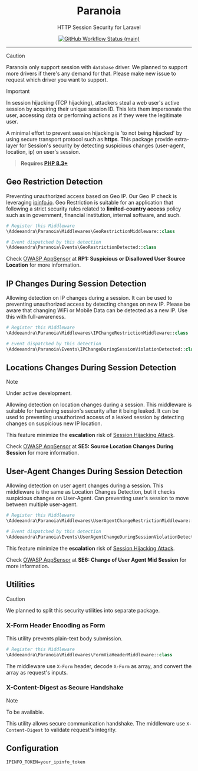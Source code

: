 <p align="center">
    <h1 align="center">Paranoia</h1>
    <p align="center">HTTP Session Security for Laravel</p>
    <p align="center">
        <a href="https://github.com/addeeandra/paranoia/actions"><img alt="GitHub Workflow Status (main)" src="https://github.com/addeeandra/paranoia/actions/workflows/tests.yml/badge.svg"/></a>
    </p>
</p>

------

> [!CAUTION]
> Paranoia only support session with `database` driver. We planned to support more drivers if there's any demand for
> that. Please make new issue to request which driver you want to support.

> [!IMPORTANT]
> In session hijacking (TCP hijacking), attackers steal a web user's active session by acquiring their unique session
> ID. This lets them impersonate the user, accessing data or performing actions as if they were the legitimate user.

A minimal effort to prevent session hijacking is 'to not being hijacked' by using secure transport protocol such as
**https**. This package provide extra-layer for Session's security by detecting suspicious changes (user-agent,
location, ip) on user's session.

> **Requires [PHP 8.3+](https://php.net/releases/)**

## Geo Restriction Detection

Preventing unauthorized access based on Geo IP. Our Geo IP check is
leveraging [ipinfo.io](https://ipinfo.io). Geo Restriction is suitable for an application that following a strict
security rules related to **limited-country access** policy such as in government, financial institution, internal
software, and such.

```php
# Register this Middleware
\Addeeandra\Paranoia\Middlewares\GeoRestrictionMiddleware::class

# Event dispatched by this detection
\Addeeandra\Paranoia\Events\GeoRestrictionDetected::class
```

Check [OWASP AppSensor](https://owasp.org/www-project-appsensor/) at **RP1: Suspicious or Disallowed User Source
Location** for more information.

## IP Changes During Session Detection

Allowing detection on IP changes during a session. It can be used to preventing unauthorized access by detecting changes
on new IP. Please be aware that changing WiFi or Mobile Data can be detected as a new IP. Use this with full-awareness.

```php
# Register this Middleware
\Addeeandra\Paranoia\Middlewares\IPChangeRestrictionMiddleware::class

# Event dispatched by this detection
\Addeeandra\Paranoia\Events\IPChangeDuringSessionViolationDetected::class
```

## Locations Changes During Session Detection

> [!NOTE]
> Under active development.

Allowing detection on location changes during a session. This middleware is suitable for hardening session's security
after it being leaked. It can be used to preventing unauthorized access of a leaked session by detecting changes on
suspicious new IP location.

This feature minimize the **escalation** risk
of [Session Hijacking Attack](https://owasp.org/www-community/attacks/Session_hijacking_attack).

Check [OWASP AppSensor](https://owasp.org/www-project-appsensor/) at **SE5: Source Location Changes During Session** for
more information.

## User-Agent Changes During Session Detection

Allowing detection on user agent changes during a session. This middleware is the same as Location Changes Detection,
but it checks suspicious changes on User-Agent. Can preventing user's session to move between multiple user-agent.

```php
# Register this Middleware
\Addeeandra\Paranoia\Middlewares\UserAgentChangeRestrictionMiddleware::class

# Event dispatched by this detection
\Addeeandra\Paranoia\Events\UserAgentChangeDuringSessionViolationDetected::class
```
This feature minimize the **escalation** risk
of [Session Hijacking Attack](https://owasp.org/www-community/attacks/Session_hijacking_attack).

Check [OWASP AppSensor](https://owasp.org/www-project-appsensor/) at **SE6: Change of User Agent Mid Session** for
more information.

## Utilities

> [!CAUTION]
> We planned to split this security utilities into separate package.

### X-Form Header Encoding as Form

This utility prevents plain-text body submission.

```php
# Register this Middleware
\Addeeandra\Paranoia\Middlewares\FormViaHeaderMiddleware::class
```

The middleware use `X-Form` header, decode `X-Form` as array, and convert the array as request's inputs.

### X-Content-Digest as Secure Handshake

> [!NOTE]
> To be available.

This utility allows secure communication handshake. The middleware use `X-Content-Digest` to validate request's
integrity.

## Configuration

```dotenv
IPINFO_TOKEN=your_ipinfo_token
```
